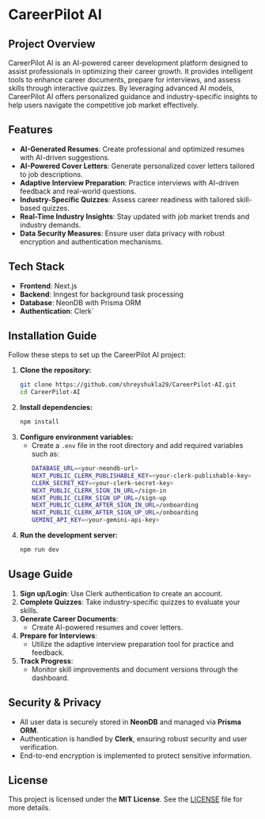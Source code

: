 # CareerPilot AI

## Project Overview

CareerPilot AI is an AI-powered career development platform designed to assist professionals in optimizing their career growth. It provides intelligent tools to enhance career documents, prepare for interviews, and assess skills through interactive quizzes. By leveraging advanced AI models, CareerPilot AI offers personalized guidance and industry-specific insights to help users navigate the competitive job market effectively.

## Features

- **AI-Generated Resumes**: Create professional and optimized resumes with AI-driven suggestions.
- **AI-Powered Cover Letters**: Generate personalized cover letters tailored to job descriptions.
- **Adaptive Interview Preparation**: Practice interviews with AI-driven feedback and real-world questions.
- **Industry-Specific Quizzes**: Assess career readiness with tailored skill-based quizzes.
- **Real-Time Industry Insights**: Stay updated with job market trends and industry demands.
- **Data Security Measures**: Ensure user data privacy with robust encryption and authentication mechanisms.

## Tech Stack

- **Frontend**: Next.js
- **Backend**: Inngest for background task processing
- **Database**: NeonDB with Prisma ORM
- **Authentication**: Clerk`

## Installation Guide

Follow these steps to set up the CareerPilot AI project:

1. **Clone the repository:**
   ```sh
   git clone https://github.com/shreyshukla29/CareerPilot-AI.git
   cd CareerPilot-AI
   ```
2. **Install dependencies:**
   ```sh
   npm install
   ```
3. **Configure environment variables:**
   - Create a `.env` file in the root directory and add required variables such as:
     ```sh
     DATABASE_URL=<your-neondb-url>
     NEXT_PUBLIC_CLERK_PUBLISHABLE_KEY=<your-clerk-publishable-key>
     CLERK_SECRET_KEY=<your-clerk-secret-key>
     NEXT_PUBLIC_CLERK_SIGN_IN_URL=/sign-in
     NEXT_PUBLIC_CLERK_SIGN_UP_URL=/sign-up
     NEXT_PUBLIC_CLERK_AFTER_SIGN_IN_URL=/onboarding
     NEXT_PUBLIC_CLERK_AFTER_SIGN_UP_URL=/onboarding
     GEMINI_API_KEY=<your-gemini-api-key>
     ```
4. **Run the development server:**
   ```sh
   npm run dev
   ```

## Usage Guide

1. **Sign up/Login**: Use Clerk authentication to create an account.
2. **Complete Quizzes**: Take industry-specific quizzes to evaluate your skills.
3. **Generate Career Documents**:
   - Create AI-powered resumes and cover letters.
4. **Prepare for Interviews**:
   - Utilize the adaptive interview preparation tool for practice and feedback.
5. **Track Progress**:
   - Monitor skill improvements and document versions through the dashboard.

## Security & Privacy

- All user data is securely stored in **NeonDB** and managed via **Prisma ORM**.
- Authentication is handled by **Clerk**, ensuring robust security and user verification.
- End-to-end encryption is implemented to protect sensitive information.

## License

This project is licensed under the **MIT License**. See the [LICENSE](LICENSE) file for more details.
